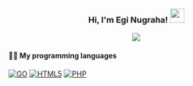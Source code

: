<h3 align="center">
  Hi, I'm Egi Nugraha!
  <img src="https://media.giphy.com/media/hvRJCLFzcasrR4ia7z/giphy.gif" width="28">
</h3>

<!-- Typing SVG by DenverCoder1 - https://github.com/DenverCoder1/readme-typing-svg -->
<p align="center">
  <a href="https://github.com/DenverCoder1/readme-typing-svg"><img src="https://readme-typing-svg.herokuapp.com?font=Helvetica-bold&color=%23BBC3CA&size=16&center=true&vCenter=true&lines=Software+Engineer+from+Bandung;Falling+Love+with+Code+and+Design;Video+Games%2C+Mountaineering+and+Rock+Band"></a>
</p>

<!-- Some badges are from https://github.com/Ileriayo/markdown-badges -->

#### 👨‍💻 My programming languages

<p>
    <a href="https://github.com/search?q=user%3Aeginugraha+language%3AGO"><img alt="GO" src="https://img.shields.io/badge/go-%2300ADD8.svg?logo=go&logoColor=white"></a>
    <a href="https://github.com/search?q=user%3Aeginugraha+language%3AHTML5"><img alt="HTML5" src="https://img.shields.io/badge/html5-%23E34F26.svg?logo=html5&logoColor=white"></a>
    <a href="https://github.com/search?q=user%3Aeginugraha+language%3APHP"><img alt="PHP" src="https://img.shields.io/badge/PHP-777BB4.svg?logo=php&logoColor=white"></a>
</p>
